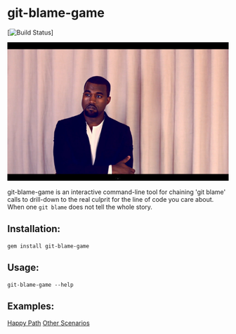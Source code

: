# git-blame-game

[![Build Status](https://secure.travis-ci.org/charleseff/git-blame-game.png)]

<img src="https://github.com/charleseff/git-blame-game/raw/master/public/pensive-kanye.png" />

git-blame-game is an interactive command-line tool for chaining 'git blame' calls to drill-down to the real culprit for the line of code you care about.  When one `git blame` does not tell the whole story.

## Installation:

    gem install git-blame-game

## Usage:

    git-blame-game --help

## Examples:

  [Happy Path](https://github.com/charleseff/git-blame-game/blob/master/features/happy_path.feature) 
  [Other Scenarios](https://github.com/charleseff/git-blame-game/blob/master/features/other_scenarios.feature)